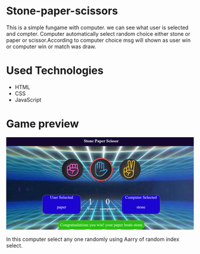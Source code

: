 # Stone-paper-scissors
This is a simple fungame with computer.
we can see what user is selected and compter. Computer automatically select random choice either stone or paper or scissor.According to computer choice msg will shown as user win or computer win or match was draw.

# Used Technologies 
<ul>
  <li>HTML</li>
  <li>CSS</li>
  <li>JavaScript</li>
</ul>

#  Game preview
<img src="game view.png">

In this computer select any one randomly using Aarry of random index select.
